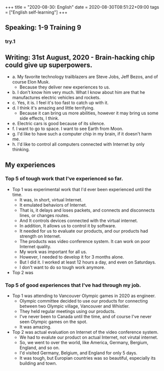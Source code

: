 +++
title =  "2020-08-30: English"
date = 2020-08-30T08:51:22+09:00
tags = ["English self-learning"]
+++

## Speaking: 1-9 Training 9

### try.1


## Writing: 31st August, 2020 - Brain-hacking chip could give up superpowers.

* a. My favorite technology trailblazers are Steve Jobs, Jeff Bezos, and of course Elon Musk.
    - Because they deliver new experiences to us.
* b. I don't know him very much. What I know about him are that he manufactures electric vehicles and rockets.
* c. Yes, it is. I feel it's too fast to catch up with it.
* d. I think it's amazing and little terrifying.
    - Because it can bring us more abilities, however it may bring us some side effects, I think.
* e. Electric cars is good because of its silence.
* f. I want to go to space. I want to see Earth from Moon.
* g. I'd like to have such a computer chip in my brain, if it doesn't harm me.
* h. I'd like to control all computers connected with Internet by only thinking.

## My experiences

### Top 5 of tough work that I've experienced so far.

* Top 1 was experimental work that I'd ever been experienced until the time.
    - It was, in short, virtual Internet.
    - It emulated behaviors of Internet.
    - That is, it delays and loses packets, and connects and disconnects lines, or changes routes.
    - And It controls devices connected with the virtual internet.
    - In addition, It allows us to control it by software.
    - It needed for us to evaluate our products, and our products had strength on Internet.
    - The products was video conference system. It can work on poor Internet quality.
    - My work was important for all us.
    - However, I needed to develop it for 3 months alone.
    - But I did it. I worked at least 12 hours a day, and even on Saturdays.
    - I don't want to do so tough work anymore.
* Top 2 was 

### Top 5 of good experiences that I've had through my job.

* Top 1 was attending to Vancouver Olympic games in 2020 as engineer.
    - Olympic committee decided to use our products for connecting between two Olympic village, Vancouver and Whistler.
    - They held regular meetings using our products.
    - I've never been to Canada until the time, and of course I've never seen Olympic games on the spot.
    - It was amazing.
* Top 2 was actual evaluation on Internet of the video conference system.
    - We had to evalute our product on actual Internet, not virutal internet.
    - So, we went to over the world, like America, Germany, Bergium, England, and so on.
    - I'd visited Germany, Belgium, and England for only 5 days.
    - It was tough, but Europian countries was so beautiful, especially its building and town.

